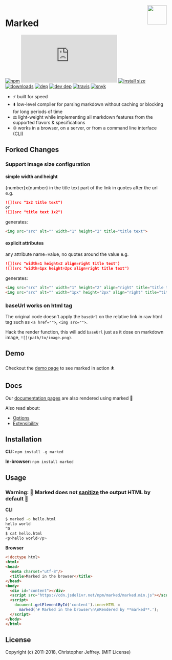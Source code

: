 <a href="https://marked.js.org">
  <img width="60px" height="60px" src="https://marked.js.org/img/logo-black.svg" align="right" />
</a>

# Marked

[![npm](https://badgen.net/npm/v/marked)](https://www.npmjs.com/package/marked)
[![gzip size](https://badgen.net/badgesize/gzip/https://cdn.jsdelivr.net/npm/marked/marked.min.js)](https://cdn.jsdelivr.net/npm/marked/marked.min.js)
[![install size](https://badgen.net/packagephobia/install/marked)](https://packagephobia.now.sh/result?p=marked)
[![downloads](https://badgen.net/npm/dt/marked)](https://www.npmjs.com/package/marked)
[![dep](https://badgen.net/david/dep/markedjs/marked?label=deps)](https://david-dm.org/markedjs/marked)
[![dev dep](https://badgen.net/david/dev/markedjs/marked?label=devDeps)](https://david-dm.org/markedjs/marked?type=dev)
[![travis](https://badgen.net/travis/markedjs/marked)](https://travis-ci.org/markedjs/marked)
[![snyk](https://snyk.io/test/npm/marked/badge.svg)](https://snyk.io/test/npm/marked)

- ⚡ built for speed
- ⬇️ low-level compiler for parsing markdown without caching or blocking for long periods of time
- ⚖️ light-weight while implementing all markdown features from the supported flavors & specifications
- 🌐 works in a browser, on a server, or from a command line interface (CLI)

## Forked Changes

### Support image size configuration

#### simple width and height

{number}x{number} in the title text part of the link in quotes after the url e.g.

```md
![](src "1x2 title text")
or
![](src "title text 1x2")
```

generates:
```html
<img src="src" alt="" width="1" height="2" title="title text">
```

#### explicit attributes

any attribute name=value, no quotes around the value e.g.

```md
![](src "width=1 height=2 align=right title text")
![](src "width=1px height=2px align=right title text")
```

generates:
```html
<img src="src" alt="" width="1" height="2" align="right" title="title text">
<img src="src" alt="" width="1px" height="2px" align="right" title="title text">
```

### baseUrl works on html tag

The original code doesn't apply the `baseUrl` on the relative link in raw html tag such as `<a href="">`, `<img src="">`.

Hack the render function, this will add `baseUrl` just as it dose on markdown image, `![](path/to/image.png)`.

## Demo

Checkout the [demo page](https://marked.js.org/demo/) to see marked in action ⛹️

## Docs

Our [documentation pages](https://marked.js.org) are also rendered using marked 💯

Also read about:

* [Options](https://marked.js.org/#/USING_ADVANCED.md)
* [Extensibility](https://marked.js.org/#/USING_PRO.md)

## Installation

**CLI:** `npm install -g marked`

**In-browser:** `npm install marked`

## Usage

### Warning: 🚨 Marked does not [sanitize](https://marked.js.org/#/USING_ADVANCED.md#options) the output HTML by default 🚨

**CLI**

``` bash
$ marked -o hello.html
hello world
^D
$ cat hello.html
<p>hello world</p>
```

**Browser**

```html
<!doctype html>
<html>
<head>
  <meta charset="utf-8"/>
  <title>Marked in the browser</title>
</head>
<body>
  <div id="content"></div>
  <script src="https://cdn.jsdelivr.net/npm/marked/marked.min.js"></script>
  <script>
    document.getElementById('content').innerHTML =
      marked('# Marked in the browser\n\nRendered by **marked**.');
  </script>
</body>
</html>
```

## License

Copyright (c) 2011-2018, Christopher Jeffrey. (MIT License)
